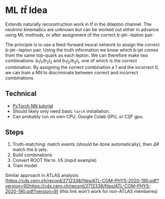 # ML $t \bar{t}$ Idea

Extends naturally reconstruction work in $t \bar{t}$ in the dilepton channel. 
The neutrino kinematics are unknown but can be worked out either in advance using ML methods, or after assignment of the correct $b$-jet--lepton pair.

The principle is to use a feed-forward neural network to assign the correct $b$-jet--lepton pair. Using the truth information we know which $b$-jet comes from the same top-quark as each lepton. We can therefore make two combinations: $b_1 l_1 / b_2 l_2$ and $b_1 l_2 / b_2 l_1$, one of which is the correct combination. By assigning the correct combination a 1 and the incorrect 0, we can train a NN to discriminate between correct and incorrect combinations.

## Technical
* [PyTorch NN tutorial](https://pytorch.org/tutorials/beginner/blitz/neural_networks_tutorial.html)
* Should likely only need basic `torch` installation.
* Can probably run on own CPU, Google Colab GPU, or CSF gpu.

## Steps
1. Truth-matching: match events (should be done automatically), then $\Delta R$ match the $b$-jets.
2. Build combinations
3. Convert ROOT file to .h5 (input example)
4. Train model

Similar approach in ATLAS analysis: [https://cds.cern.ch/record/2712338/files/ATL-COM-PHYS-2020-190.pdf?version=9](https://cds.cern.ch/record/2712338/files/ATL-COM-PHYS-2020-190.pdf?version=9) (this link won't work for non-ATLAS memberes)

